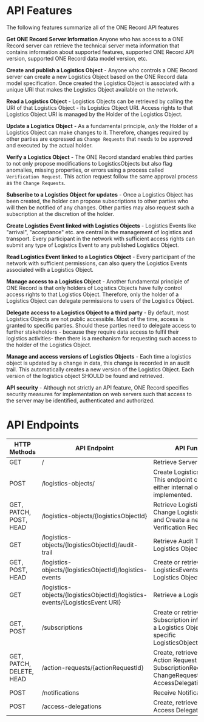 # API Features
The following features summarize all of the ONE Record API features

**Get ONE Record Server Information** Anyone who has access to a ONE Record server can retrieve the technical server meta information that contains information about supported features, supported ONE Record API version, supported ONE Record data model version, etc.

**Create and publish a Logistics Object** - Anyone who controls a ONE Record server can create a new Logistics Object based on the ONE Record data model specification. Once created the Logistics Object is associated with a unique URI that makes the Logistics Object available on the network.

**Read a Logistics Object** - Logistics Objects can be retrieved by calling the URI of that Logistics Object - its Logistics Object URI. Access rights to that Logistics Object URI is managed by the Holder of the Logistics Object.

**Update a Logistics Object** - As a fundamental principle, _only_ the Holder of a Logistics Object can make changes to it. Therefore, changes required by other parties are expressed as `Change Requests` that needs to be approved and executed by the actual holder.

**Verify a Logistics Object** - The ONE Record standard enables third parties to not only propose modifications to LogisticsObjects but also flag anomalies, missing properties, or errors using a process called `Verification Request`. This action request follow the same approval process as the `Change Requests`.

**Subscribe to a Logistics Object for updates** - Once a Logistics Object has been created, the holder can propose subscriptions to other parties who will then be notified of any changes. Other parties may also request such a subscription at the discretion of the holder.

**Create Logistics Event linked with Logistics Objects** - Logistics Events like "arrival", "acceptance" etc. are central in the management of logistics and transport. Every participant in the network with sufficient access rights can submit any type of Logistics Event to any published Logistics Object.

**Read Logistics Event linked to a Logistics Object** - Every participant of the network with sufficient permissions, can also query the Logistics Events associated with a Logistics Object.

**Manage access to a Logistics Object** - Another fundamental principle of ONE Record is that only holders of Logistics Objects have fully control access rights to that Logistics Object. Therefore, only the holder of a Logistics Object can delegate permissions to users of the Logistics Object.

**Delegate access to a Logistics Object to a third party** - By default, most Logistics Objects are not public accessible. Most of the time, access is granted to specific parties. Should these parties need to delegate access to further stakeholders - because they require data access to fulfil their logistics activities- then there is a mechanism for requesting such access to the holder of the Logistics Object.

**Manage and access versions of Logistics Objects** - Each time a logistics object is updated by a change in data, this change is recorded in an audit trail. This automatically creates a new version of the Logistics Object. Each version of the logistics object SHOULD be found and retrieved.

**API security** - Although not strictly an API feature, ONE Record specifies security measures for implementation on web servers such that access to the server may be identified, authenticated and authorized.

# API Endpoints

| HTTP Methods     | API Endpoint       | API Function                           |
| ---------------- | -------------------------------------- |   -------- |
| GET              | /                  | Retrieve ServerInformation             |
| POST              | /logistics-objects/ | Create Logistics Object. This endpoint could be either internal or not implemented.             |
| GET, PATCH, POST, HEAD       | /logistics-objects/{logisticsObjectId}                  | Retrieve Logistics Object, Change Logistics object and Create a new Verification Request                       |
| GET              | /logistics-objects/{logisticsObjectId}/audit-trail      | Retrieve Audit Trail of a Logistics Object                 |
| GET, POST, HEAD        | /logistics-objects/{logisticsObjectId}/logistics-events | Create or retrieve LogisticsEvents to a Logistics Object                       |
| GET              | /logistics-objects/{logisticsObjectId}/logistics-events/{LogisticsEvent URI}                  | Retrieve a LogisticsEvent              |
| GET, POST        | /subscriptions     | Create or retrieve Subscription information for a Logistics Object type or a specific LogisticsObjectIdentifier          |
| GET, PATCH, DELETE, HEAD | /action-requests/{actionRequestId}   | Create, retrieve, or update Action Request (i.e. SubscriptionRequests, ChangeRequests or AccessDelegationRequests) |
| POST             | /notifications     | Receive Notifications                  |
| POST             | /access-delegations | Create, retrieve, or update Access Delegation Request      |
